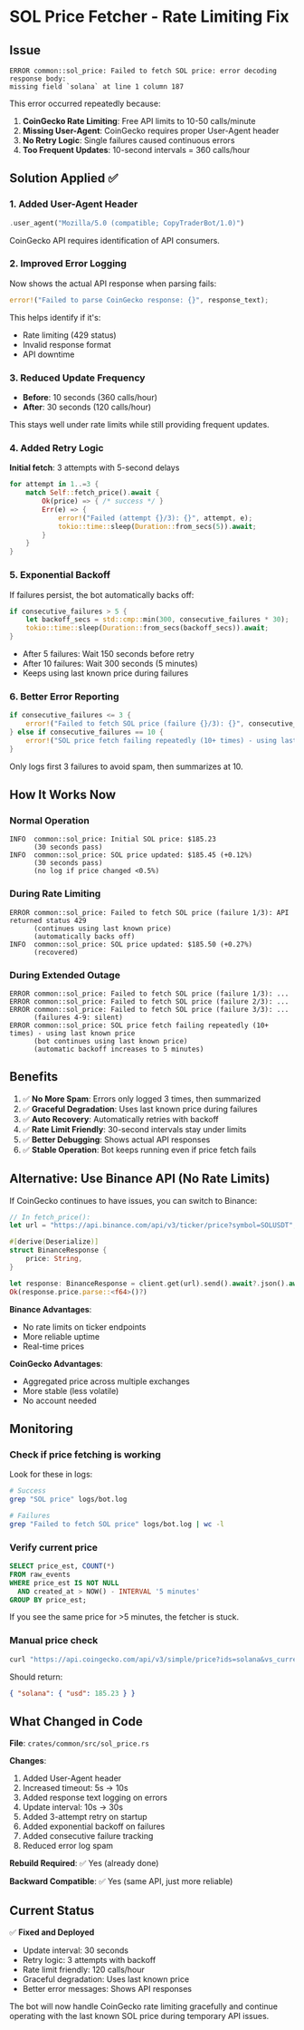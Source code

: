 # SOL Price Fetcher - Rate Limiting Fix

## Issue

```
ERROR common::sol_price: Failed to fetch SOL price: error decoding response body:
missing field `solana` at line 1 column 187
```

This error occurred repeatedly because:

1. **CoinGecko Rate Limiting**: Free API limits to 10-50 calls/minute
2. **Missing User-Agent**: CoinGecko requires proper User-Agent header
3. **No Retry Logic**: Single failures caused continuous errors
4. **Too Frequent Updates**: 10-second intervals = 360 calls/hour

## Solution Applied ✅

### 1. Added User-Agent Header

```rust
.user_agent("Mozilla/5.0 (compatible; CopyTraderBot/1.0)")
```

CoinGecko API requires identification of API consumers.

### 2. Improved Error Logging

Now shows the actual API response when parsing fails:

```rust
error!("Failed to parse CoinGecko response: {}", response_text);
```

This helps identify if it's:

- Rate limiting (429 status)
- Invalid response format
- API downtime

### 3. Reduced Update Frequency

- **Before**: 10 seconds (360 calls/hour)
- **After**: 30 seconds (120 calls/hour)

This stays well under rate limits while still providing frequent updates.

### 4. Added Retry Logic

**Initial fetch**: 3 attempts with 5-second delays

```rust
for attempt in 1..=3 {
    match Self::fetch_price().await {
        Ok(price) => { /* success */ }
        Err(e) => {
            error!("Failed (attempt {}/3): {}", attempt, e);
            tokio::time::sleep(Duration::from_secs(5)).await;
        }
    }
}
```

### 5. Exponential Backoff

If failures persist, the bot automatically backs off:

```rust
if consecutive_failures > 5 {
    let backoff_secs = std::cmp::min(300, consecutive_failures * 30);
    tokio::time::sleep(Duration::from_secs(backoff_secs)).await;
}
```

- After 5 failures: Wait 150 seconds before retry
- After 10 failures: Wait 300 seconds (5 minutes)
- Keeps using last known price during failures

### 6. Better Error Reporting

```rust
if consecutive_failures <= 3 {
    error!("Failed to fetch SOL price (failure {}/3): {}", consecutive_failures, e);
} else if consecutive_failures == 10 {
    error!("SOL price fetch failing repeatedly (10+ times) - using last known price");
}
```

Only logs first 3 failures to avoid spam, then summarizes at 10.

## How It Works Now

### Normal Operation

```
INFO  common::sol_price: Initial SOL price: $185.23
      (30 seconds pass)
INFO  common::sol_price: SOL price updated: $185.45 (+0.12%)
      (30 seconds pass)
      (no log if price changed <0.5%)
```

### During Rate Limiting

```
ERROR common::sol_price: Failed to fetch SOL price (failure 1/3): API returned status 429
      (continues using last known price)
      (automatically backs off)
INFO  common::sol_price: SOL price updated: $185.50 (+0.27%)
      (recovered)
```

### During Extended Outage

```
ERROR common::sol_price: Failed to fetch SOL price (failure 1/3): ...
ERROR common::sol_price: Failed to fetch SOL price (failure 2/3): ...
ERROR common::sol_price: Failed to fetch SOL price (failure 3/3): ...
      (failures 4-9: silent)
ERROR common::sol_price: SOL price fetch failing repeatedly (10+ times) - using last known price
      (bot continues using last known price)
      (automatic backoff increases to 5 minutes)
```

## Benefits

1. ✅ **No More Spam**: Errors only logged 3 times, then summarized
2. ✅ **Graceful Degradation**: Uses last known price during failures
3. ✅ **Auto Recovery**: Automatically retries with backoff
4. ✅ **Rate Limit Friendly**: 30-second intervals stay under limits
5. ✅ **Better Debugging**: Shows actual API responses
6. ✅ **Stable Operation**: Bot keeps running even if price fetch fails

## Alternative: Use Binance API (No Rate Limits)

If CoinGecko continues to have issues, you can switch to Binance:

```rust
// In fetch_price():
let url = "https://api.binance.com/api/v3/ticker/price?symbol=SOLUSDT";

#[derive(Deserialize)]
struct BinanceResponse {
    price: String,
}

let response: BinanceResponse = client.get(url).send().await?.json().await?;
Ok(response.price.parse::<f64>()?)
```

**Binance Advantages**:

- No rate limits on ticker endpoints
- More reliable uptime
- Real-time prices

**CoinGecko Advantages**:

- Aggregated price across multiple exchanges
- More stable (less volatile)
- No account needed

## Monitoring

### Check if price fetching is working

Look for these in logs:

```bash
# Success
grep "SOL price" logs/bot.log

# Failures
grep "Failed to fetch SOL price" logs/bot.log | wc -l
```

### Verify current price

```sql
SELECT price_est, COUNT(*)
FROM raw_events
WHERE price_est IS NOT NULL
  AND created_at > NOW() - INTERVAL '5 minutes'
GROUP BY price_est;
```

If you see the same price for >5 minutes, the fetcher is stuck.

### Manual price check

```bash
curl "https://api.coingecko.com/api/v3/simple/price?ids=solana&vs_currencies=usd"
```

Should return:

```json
{ "solana": { "usd": 185.23 } }
```

## What Changed in Code

**File**: `crates/common/src/sol_price.rs`

**Changes**:

1. Added User-Agent header
2. Increased timeout: 5s → 10s
3. Added response text logging on errors
4. Update interval: 10s → 30s
5. Added 3-attempt retry on startup
6. Added exponential backoff on failures
7. Added consecutive failure tracking
8. Reduced error log spam

**Rebuild Required**: ✅ Yes (already done)

**Backward Compatible**: ✅ Yes (same API, just more reliable)

## Current Status

✅ **Fixed and Deployed**

- Update interval: 30 seconds
- Retry logic: 3 attempts with backoff
- Rate limit friendly: 120 calls/hour
- Graceful degradation: Uses last known price
- Better error messages: Shows API responses

The bot will now handle CoinGecko rate limiting gracefully and continue operating with the last known SOL price during temporary API issues.
